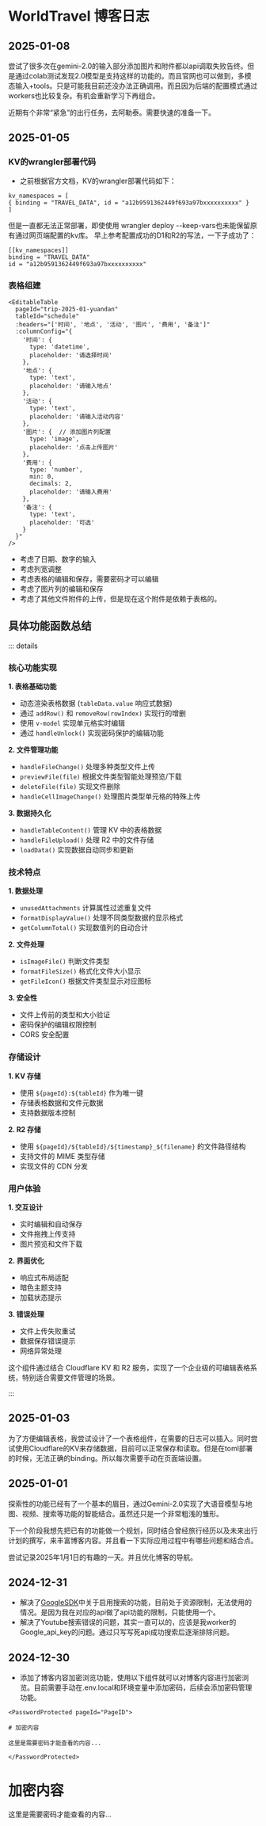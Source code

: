 # WorldTravel 博客日志

## 2025-01-08
尝试了很多次在gemini-2.0的输入部分添加图片和附件都以api调取失败告终。但是通过colab测试发现2.0模型是支持这样的功能的。而且官网也可以做到，多模态输入+tools。只是可能我目前还没办法正确调用。而且因为后端的配置模式通过workers也比较复杂。有机会重新学习下再组合。

近期有个非常“紧急”的出行任务，去阿勒泰。需要快速的准备一下。


## 2025-01-05
### KV的wrangler部署代码
- 之前根据官方文档，KV的wrangler部署代码如下：
```
kv_namespaces = [
{ binding = "TRAVEL_DATA", id = "a12b9591362449f693a97bxxxxxxxxxx" }
]
```
但是一直都无法正常部署，即使使用 wrangler deploy --keep-vars也未能保留原有通过网页端配置的kv库。
早上参考配置成功的D1和R2的写法，一下子成功了：
```
[[kv_namespaces]]
binding = "TRAVEL_DATA"
id = "a12b9591362449f693a97bxxxxxxxxxx"
```
### 表格组建
```vue
<EditableTable 
  pageId="trip-2025-01-yuandan" 
  tableId="schedule"
  :headers="['时间', '地点', '活动', '图片', '费用', '备注']"
  :columnConfig="{
    '时间': { 
      type: 'datetime',
      placeholder: '请选择时间'
    },
    '地点': { 
      type: 'text',
      placeholder: '请输入地点'
    },
    '活动': { 
      type: 'text',
      placeholder: '请输入活动内容'
    },
    '图片': {  // 添加图片列配置
      type: 'image',
      placeholder: '点击上传图片'
    },
    '费用': { 
      type: 'number',
      min: 0,
      decimals: 2,
      placeholder: '请输入费用'
    },
    '备注': { 
      type: 'text',
      placeholder: '可选'
    }
  }"
/>
```
- 考虑了日期、数字的输入
- 考虑列宽调整
- 考虑表格的编辑和保存，需要密码才可以编辑
- 考虑了图片列的编辑和保存
- 考虑了其他文件附件的上传，但是现在这个附件是依赖于表格的。

## 具体功能函数总结
::: details
### 核心功能实现

**1. 表格基础功能**
- 动态渲染表格数据 (`tableData.value` 响应式数据)
- 通过 `addRow()` 和 `removeRow(rowIndex)` 实现行的增删
- 使用 `v-model` 实现单元格实时编辑
- 通过 `handleUnlock()` 实现密码保护的编辑功能

**2. 文件管理功能**
- `handleFileChange()` 处理多种类型文件上传
- `previewFile(file)` 根据文件类型智能处理预览/下载
- `deleteFile(file)` 实现文件删除
- `handleCellImageChange()` 处理图片类型单元格的特殊上传

**3. 数据持久化**
- `handleTableContent()` 管理 KV 中的表格数据
- `handleFileUpload()` 处理 R2 中的文件存储
- `loadData()` 实现数据自动同步和更新

### 技术特点

**1. 数据处理**
- `unusedAttachments` 计算属性过滤重复文件
- `formatDisplayValue()` 处理不同类型数据的显示格式
- `getColumnTotal()` 实现数值列的自动合计

**2. 文件处理**
- `isImageFile()` 判断文件类型
- `formatFileSize()` 格式化文件大小显示
- `getFileIcon()` 根据文件类型显示对应图标

**3. 安全性**
- 文件上传前的类型和大小验证
- 密码保护的编辑权限控制
- CORS 安全配置

### 存储设计

**1. KV 存储**
- 使用 `${pageId}:${tableId}` 作为唯一键
- 存储表格数据和文件元数据
- 支持数据版本控制

**2. R2 存储**
- 使用 `${pageId}/${tableId}/${timestamp}_${filename}` 的文件路径结构
- 支持文件的 MIME 类型存储
- 实现文件的 CDN 分发

### 用户体验

**1. 交互设计**
- 实时编辑和自动保存
- 文件拖拽上传支持
- 图片预览和文件下载

**2. 界面优化**
- 响应式布局适配
- 暗色主题支持
- 加载状态提示

**3. 错误处理**
- 文件上传失败重试
- 数据保存错误提示
- 网络异常处理

这个组件通过结合 Cloudflare KV 和 R2 服务，实现了一个企业级的可编辑表格系统，特别适合需要文件管理的场景。

:::


## 2025-01-03
为了方便编辑表格，我尝试设计了一个表格组件，在需要的日志可以插入。同时尝试使用Cloudflare的KV来存储数据，目前可以正常保存和读取。但是在toml部署的时候，无法正确的binding。所以每次需要手动在页面端设置。

## 2025-01-01
探索性的功能已经有了一个基本的眉目，通过Gemini-2.0实现了大语音模型与地图、视频、搜索等功能的智能结合。虽然还只是一个非常粗浅的雏形。

下一个阶段我想先把已有的功能做一个规划，同时结合曾经旅行经历以及未来出行计划的撰写，来丰富博客内容。并且看一下实际应用过程中有哪些问题和结合点。

尝试记录2025年1月1日的有趣的一天。并且优化博客的导航。

## 2024-12-31
- 解决了[GoogleSDK](../tools/GoogleSDK.md)中关于启用搜索的功能，目前处于资源限制，无法使用的情况。是因为我在对应的api做了api功能的限制，只能使用一个。
- 解决了Youtube搜索错误的问题，其实一直可以的，应该是我worker的Google_api_key的问题。通过只写写死api成功搜索后逐渐排除问题。

## 2024-12-30

- 添加了博客内容加密浏览功能，使用以下组件就可以对博客内容进行加密浏览。目前需要手动在.env.local和环境变量中添加密码，后续会添加密码管理功能。

```vue
<PasswordProtected pageId="PageID">

# 加密内容

这里是需要密码才能查看的内容...

</PasswordProtected>
```
<PasswordProtected pageId="PageID">

# 加密内容

这里是需要密码才能查看的内容...

</PasswordProtected>

